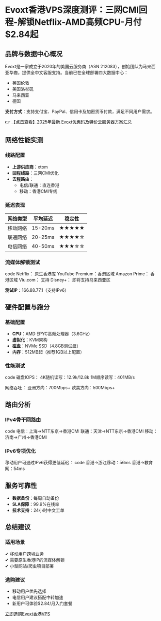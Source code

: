 # Evoxt香港VPS深度测评：三网CMI回程-解锁Netflix-AMD高频CPU-月付$2.84起

## 品牌与数据中心概况

Evoxt是一家成立于2020年的美国云服务商（ASN 212083），创始团队为马来西亚华裔，提供全中文客服支持。当前已在全球部署四大数据中心：
- 英国伦敦
- 美国洛杉矶
- 马来西亚
- 德国

**支付方式**：支持支付宝、PayPal、信用卡及加密货币付款，满足不同用户需求。

👉 [【点击查看】2025年最新 Evoxt优惠码及特价云服务器方案汇总](https://bit.ly/evoxt)

## 网络性能实测

### 线路配置
- **上游供应商**：xtom
- **回程线路**：三网CMI优化
- **去程路由**：
  - 电信/联通：直连香港
  - 移动：香港CMI专线

### 延迟表现
| 网络类型 | 平均延迟 | 稳定性 |
|---------|---------|--------|
| 移动网络 | 15-20ms | ★★★★★ |
| 联通网络 | 20-25ms | ★★★★☆ |
| 电信网络 | 40-50ms | ★★★☆☆ |

### 流媒体解锁测试
code
Netflix：       原生香港库
YouTube Premium：香港区域
Amazon Prime：  香港区域
Viu.com：       支持
Disney+：       即将支持马来西亚区

**测试IP**：166.88.77.1（支持IPv6）

## 硬件配置与跑分

### 基础配置
- **CPU**：AMD EPYC高频处理器（3.6GHz）
- **虚拟化**：KVM架构
- **磁盘**：NVMe SSD（4.8GB测试盘）
- **内存**：512MB起（推荐1GB以上配置）

### 性能测试
code
磁盘IOPS：
4K随机读写：12.9k/12.8k 
1M顺序读写：401MB/s

网络吞吐：
亚洲方向：700Mbps+
欧美方向：500Mbps+

## 路由分析

### IPv4骨干网路由
code
电信：上海→NTT东京→香港CMI
联通：天津→NTT东京→香港CMI
移动：济南→广州→香港CMI

### IPv6专项优化
移动用户可通过IPv6获得更低延迟：
code
香港→浙江移动：56ms
香港→教育网：54ms

## 服务可靠性
- **数据备份**：每周自动备份
- **SLA保障**：99.9%在线率
- **技术支持**：24小时中文工单

## 总结建议

### 适用场景
✔ 移动用户跨境业务  
✔ 需要原生香港IP的流媒体解锁  
✔ 小型网站/爬虫项目部署  

### 选购建议
- 移动用户优先选择
- 电信用户建议搭配中转加速
- 新用户可体验$2.84/月入门套餐

[立即选购Evoxt香港VPS](https://bit.ly/evoxt)